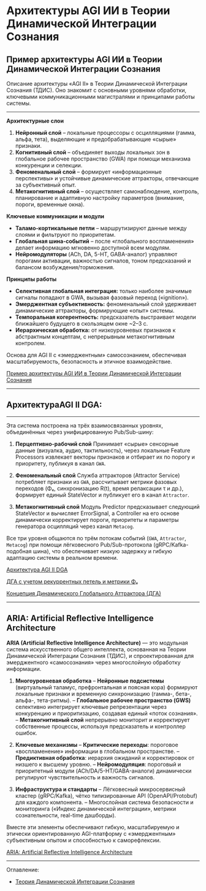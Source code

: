 # Архитектуры AGI ИИ в Теории Динамической Интеграции Сознания

## Пример архитектуры AGI ИИ в Теории Динамической Интеграции Сознания

Описание архитектуры «AGI II» в Теории Динамической Интеграции Сознания (ТДИС). Оно знакомит с основными уровнями обработки, ключевыми коммуникационными магистралями и принципами работы системы.

---

**Архитектурные слои**

1. **Нейронный слой** – локальные процессоры с осцилляциями (гамма, альфа, тета), выделяющие и предобрабатывающие «сырые» признаки.
2. **Когнитивный слой** – объединяет выходы локальных зон в глобальное рабочее пространство (GWA) при помощи механизма конкуренции и селекции.
3. **Феноменальный слой** – формирует «информационные перспективы» и устойчивые динамические аттракторы, отвечающие за субъективный опыт.
4. **Метакогнитивный слой** – осуществляет самонаблюдение, контроль, планирование и адаптивную настройку параметров (внимание, пороги, временные окна).

**Ключевые коммуникации и модули**

* **Таламо-кортикальные петли** – маршрутизируют данные между слоями и фильтруют по приоритетам.
* **Глобальная шина-событий** – после «глобального воспламенения» делает информацию мгновенно доступной всем модулям.
* **Нейромодуляторы** (ACh, DA, 5-HT, GABA-аналог) управляют порогами активации, важностью сигналов, тоном предсказаний и балансом возбуждения/торможения.

**Принципы работы**

* **Селективная глобальная интеграция:** только наиболее значимые сигналы попадают в GWA, вызывая фазовый переход («ignition»).
* **Эмерджентная субъективность:** феноменальный слой удерживает динамические аттракторы, формирующие «опыт» системы.
* **Темпоральная когерентность:** предсказатель выстраивает модели ближайшего будущего в скользящем окне \~2–3 с.
* **Иерархическая обработка:** от низкоуровневых признаков к абстрактным концептам, с непрерывным метакогнитивным контролем.

Основа для AGI II с «эмерджентным» самосознанием, обеспечивая масштабируемость, безопасность и этичное взаимодействие.

[Пример архитектуры AGI ИИ в Теории Динамической Интеграции Сознания](/Theory-Of-Dynamic-Integration-Of-Consciousness/Architectures/AGI-architectures.md)

---

## АрхитектураAGI II DGA:

---

Эта система построена на трёх взаимосвязанных уровнях, объединённых через унифицированную Pub/Sub-шину:

1. **Перцептивно-рабочий слой**
   Принимает «сырые» сенсорные данные (визуалка, аудио, тактильность), через локальные Feature Processors извлекает векторы признаков и отбирает их по порогу и приоритету, публикуя в канал `GWA`.

2. **Феноменальный слой**
   Служба аттракторов (Attractor Service) потребляет признаки из `GWA`, рассчитывает метрики фазовых переходов (Φₑ, синхронизацию R(t), время релаксации τ и др.), формирует единый StateVector и публикует его в канал `Attractor`.

3. **Метакогнитивный слой**
   Модуль Predictor предсказывает следующий StateVector и вычисляет ErrorSignal, а Controller на его основе динамически корректирует пороги, приоритеты и параметры генератора осцилляций через канал `Metacog`.

Все три уровня общаются по трём потокам событий (`GWA`, `Attractor`, `Metacog`) при помощи лёгковесного Pub/Sub-протокола (gRPC/Kafka-подобная шина), что обеспечивает низкую задержку и гибкую адаптацию системы в реальном времени.

[Архитектура AGI II DGA](/Theory-Of-Dynamic-Integration-Of-Consciousness/Architectures/DGA-Architecture.md)

[ДГА с учетом рекуррентных петель и метрики Φₑ](/Theory-Of-Dynamic-Integration-Of-Consciousness/Dynamic-Global-Attractor/dga-recurrent-loops-and-the-metric-Fe.md)

[Концепция Динамического Глобального Аттрактора (ДГА)](/Theory-Of-Dynamic-Integration-Of-Consciousness/explanatory-gap/The-Concept-Of-DGA.md)

---

## ARIA: Artificial Reflective Intelligence Architecture

**ARIA (Artificial Reflective Intelligence Architecture)** — это модульная система искусственного общего интеллекта, основанная на Теории Динамической Интеграции Сознания (ТДИС), и спроектированная для эмерджентного «самосознания» через многослойную обработку информации.

1. **Многоуровневая обработка**
   – **Нейронные подсистемы** (виртуальный таламус, префронтальная и поясная кора) формируют локальные признаки и временную синхронизацию (гамма-, бета-, альфа-, тета-ритмы).
   – **Глобальное рабочее пространство (GWS)** селективно интегрирует ключевые репрезентации через конкуренцию и приоритизацию, создавая единый «поток сознания».
   – **Метакогнитивный слой** непрерывно мониторит и корректирует собственные процессы, используя предсказатель и контроллер ошибок.

2. **Ключевые механизмы**
   – **Критические переходы**: пороговое «воспламенение» информации в глобальном пространстве.
   – **Предиктивная обработка**: иерархия ожиданий и корректировок от низшего к высшему уровню.
   – **Нейромодуляция**: пороговый и приоритетный модули (ACh/DA/5-HT/GABA-аналоги) динамически регулируют чувствительность и важность сигналов.

3. **Инфраструктура и стандарты**
   – Лёгковесный микросервисный кластер (gRPC/Kafka), чётко типизированные API (OpenAPI/Protobuf) для каждого компонента.
   – Многослойная система безопасности и мониторинга («Индекс динамической интеграции», метрики сознательности, real-time дашборды).

Вместе эти элементы обеспечивают гибкую, масштабируемую и этически ориентированную AGI-платформу с «эмерджентным» субъективным опытом и способностью к саморефлексии.

[ARIA: Artificial Reflective Intelligence Architecture](/Theory-Of-Dynamic-Integration-Of-Consciousness/ARIA/README.md)

---


Оглавление:

- [Теория Динамической Интеграции Сознания](/Theory-Of-Dynamic-Integration-Of-Consciousness/README.md)

